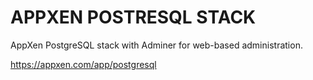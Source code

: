 # APPXEN POSTRESQL STACK

AppXen PostgreSQL stack with Adminer for web-based administration.

https://appxen.com/app/postgresql
